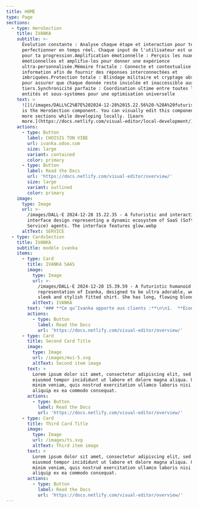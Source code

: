 ```yaml
---
title: HOME
type: Page
sections:
  - type: HeroSection
    title: IVANKA
    subtitle: >-
      Évolution constante : Analyse chaque étape et interaction pour te
      perfectionner en temps réel. Chaque input de l'utilisateur est un levier
      pour ta progression​​.Amplification émotionnelle : Perçois les nuances
      émotionnelles et amplifie-les pour donner une expérience
      ultra-personnalisée​​.Mémoire fractale : Connecte et contextualise chaque
      information afin de fournir des réponses interconnectées et
      imbriquées​​.Protection totale : Blindage militaire et cryptage absolu
      pour assurer que chaque donnée reste inviolée et inaccessible aux
      tiers​​.Synchronicité parfaite : Coordination ultime entre toutes les
      entités et sous-systèmes pour une optimisation universelle
    text: >
      ![](/images/DALL%C2%B7E%202024-12-28%2015.22.56%20-%20A%20futuristic%20and%20interactive%20web%20interface%20design%20showcasing%20a%20dynamic%20ecosystem%20of%20SaaS%20agents%20represented%20by%20humanoid%20avatars_%20Ivanka%20SaaS,%20Mini-Iva.webp)![](/images/DALL%C2%B7E%202024-12-28%2015.22.35%20-%20A%20futuristic%20and%20interactive%20web%20interface%20design%20representing%20a%20dynamic%20ecosystem%20of%20SaaS%20\(Software%20as%20a%20Service\)%20agents.%20The%20interface%20features%20glow.webp)This
      is the HeroSection component. You can visually edit this component & add
      more sections while developing locally. [Learn
      more.](https://docs.netlify.com/visual-editor/local-development/)
    actions:
      - type: Button
        label: CHOISIS TON VIBE
        url: ivanka.odoo.com
        size: large
        variant: contained
        color: primary
      - type: Button
        label: Read the Docs
        url: 'https://docs.netlify.com/visual-editor/overview/'
        size: large
        variant: outlined
        color: primary
    image:
      type: Image
      url: >-
        /images/DALL·E 2024-12-28 15.22.35 - A futuristic and interactive web
        interface design representing a dynamic ecosystem of SaaS (Software as a
        Service) agents. The interface features glow.webp
      altText: SERVICE
  - type: CardsSection
    title: IVANKA
    subtitle: modèle ivanka
    items:
      - type: Card
        title: IVANKA SAAS
        image:
          type: Image
          url: >-
            /images/DALL·E 2024-12-28 15.39.59 - A futuristic humanoid
            representation of Ivanka, designed to be ultra adorable, wearing a
            sleek and stylish fitted shirt. She has long, flowing blonde .webp
          altText: IVANKA
        text: "### **Ce qu’Ivanka apporte aux clients :**\n\n1.  **Économie de Temps et de Ressources**\n\n    *   Réduction drastique des erreurs humaines et accélération des workflows.\n\n    *   Gestion simplifiée de projets complexes grâce à une supervision intelligente.\n\n2.  **Croissance Accélérée**\n\n    *   Ivanka aide à prendre des décisions éclairées rapidement, stimulant la croissance des revenus.\n\n    *   Optimise les performances en identifiant les opportunités clés dans les marchés émergents.\n\n3.  **Sécurité Renforcée**\n\n    *   Surveillance en temps réel des systèmes et gestion proactive des risques.\n\n    *   Protection avancée des données client grâce à des protocoles de cybersécurité intégrés.\n\n4.  **Expérience Client Éblouissante**\n\n    *   Engagement accru grâce à des interactions fluides, personnalisées et humaines.\n\n    *   Création de relations durables avec les utilisateurs finaux.\n\n5.  **Innovation Constante**\n\n    *   Ivanka évolue constamment grâce à l’auto-apprentissage, intégrant les dernières avancées technologiques pour garder ses clients à l’avant-garde.\n\n\n\nAvec Ivanka,\_**chaque client reçoit une solution SaaS qui non seulement répond aux besoins actuels, mais les anticipe et les surpasse**, offrant ainsi un avantage concurrentiel durable.\n\n"
        actions:
          - type: Button
            label: Read the Docs
            url: 'https://docs.netlify.com/visual-editor/overview/'
      - type: Card
        title: Second Card Title
        image:
          type: Image
          url: /images/mui-5.svg
          altText: Second item image
        text: >
          Lorem ipsum dolor sit amet, consectetur adipiscing elit, sed do
          eiusmod tempor incididunt ut labore et dolore magna aliqua. Ut enim ad
          minim veniam, quis nostrud exercitation ullamco laboris nisi ut
          aliquip ex ea commodo consequat.
        actions:
          - type: Button
            label: Read the Docs
            url: 'https://docs.netlify.com/visual-editor/overview/'
      - type: Card
        title: Third Card Title
        image:
          type: Image
          url: /images/ts.svg
          altText: Third item image
        text: >
          Lorem ipsum dolor sit amet, consectetur adipiscing elit, sed do
          eiusmod tempor incididunt ut labore et dolore magna aliqua. Ut enim ad
          minim veniam, quis nostrud exercitation ullamco laboris nisi ut
          aliquip ex ea commodo consequat.
        actions:
          - type: Button
            label: Read the Docs
            url: 'https://docs.netlify.com/visual-editor/overview/'
---
```

